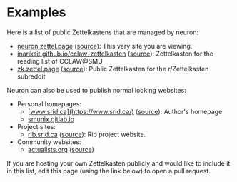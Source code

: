 # Examples

Here is a list of public Zettelkastens that are managed by neuron:

- [neuron.zettel.page](https://neuron.zettel.page/) ([source](https://github.com/srid/neuron/tree/master/guide)): This very site you are viewing.
- [inariksit.github.io/cclaw-zettelkasten](https://inariksit.github.io/cclaw-zettelkasten/) ([source](https://github.com/inariksit/cclaw-zettelkasten)): Zettelkasten for the reading list of CCLAW@SMU
- [zk.zettel.page](https://zk.zettel.page/) ([source](https://github.com/Kuratoro/zk.zettel.page)): Public Zettelkasten for the r/Zettelkasten subreddit

Neuron can also be used to publish normal looking websites:

- Personal homepages:
  - [www.srid.ca](https://www.srid.ca/) ([source](https://github.com/srid/srid.ca)): Author's homepage
  - [smunix.gitlab.io](https://smunix.gitlab.io/)
- Project sites:
  - [rib.srid.ca](https://rib.srid.ca/) ([source](https://github.com/srid/rib/tree/master/guide)): Rib project website.
- Community websites:
  - [actualists.org](https://www.actualists.org/) ([source](https://github.com/ActualFreedom/www.actualists.org))

If you are hosting your own Zettelkasten publicly and would like to include it in this list, edit this page (using the link below) to open a pull request.
